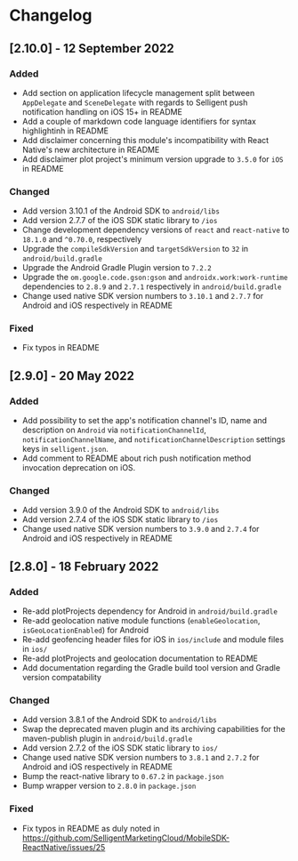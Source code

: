 # Changelog

## [2.10.0] - 12 September 2022

### Added
- Add section on application lifecycle management split between `AppDelegate` and `SceneDelegate` with regards to Selligent push notification handling on iOS 15+ in README
- Add a couple of markdown code language identifiers for syntax highlightinh in README
- Add disclaimer concerning this module's incompatibility with React Native's new architecture in README
- Add disclaimer plot project's minimum version upgrade to `3.5.0` for `iOS` in README

### Changed
- Add version 3.10.1 of the Android SDK to `android/libs`
- Add version 2.7.7 of the iOS SDK static library to `/ios`
- Change development dependency versions of  `react` and `react-native` to `18.1.0` and  `^0.70.0`, respectively
- Upgrade the `compileSdkVersion` and `targetSdkVersion` to `32` in `android/build.gradle`
- Upgrade the Android Gradle Plugin version to `7.2.2`
- Upgrade the `om.google.code.gson:gson` and `androidx.work:work-runtime` dependencies to `2.8.9` and `2.7.1` respectively in `android/build.gradle`
- Change used native SDK version numbers to `3.10.1` and `2.7.7` for Android and iOS respectively in README

### Fixed
- Fix typos in README

## [2.9.0] - 20 May 2022

### Added
- Add possibility to set the app's notification channel's ID, name and description on `Android` via `notificationChannelId`, `notificationChannelName`, and `notificationChannelDescription` settings keys in `selligent.json`.
- Add comment to README about rich push notification method invocation deprecation on iOS.

### Changed
- Add version 3.9.0 of the Android SDK to `android/libs`
- Add version 2.7.4 of the iOS SDK static library to `/ios`
- Change used native SDK version numbers to `3.9.0` and `2.7.4` for Android and iOS respectively in README

## [2.8.0] - 18 February 2022

### Added
- Re-add plotProjects dependency for Android in `android/build.gradle`
- Re-add geolocation native module functions (`enableGeolocation`, `isGeoLocationEnabled`) for Android
- Re-add geofencing header files for iOS in `ios/include` and module files in `ios/`
- Re-add plotProjects and geolocation documentation to README
- Add documentation regarding the Gradle build tool version and Gradle version compatability

### Changed
- Add version 3.8.1 of the Android SDK to `android/libs`
- Swap the deprecated maven plugin and its archiving capabilities for the maven-publish plugin in `android/build.gradle`
- Add version 2.7.2 of the iOS SDK static library to `ios/`
- Change used native SDK version numbers to `3.8.1` and `2.7.2` for Android and iOS respectively in README
- Bump the react-native library to `0.67.2` in `package.json`
- Bump wrapper version to `2.8.0` in `package.json`

### Fixed
 - Fix typos in README as duly noted in https://github.com/SelligentMarketingCloud/MobileSDK-ReactNative/issues/25
